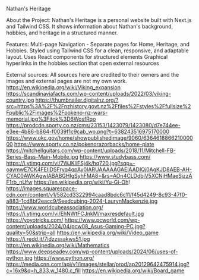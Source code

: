 Nathan's Heritage

About the Project:
Nathan's Heritage is a personal website built with Next.js and Tailwind CSS. It shows information about Nathan's background, hobbies, and heritage in a structured manner.

Features:
Multi-page Navigation - Separate pages for Home, Heritage, and Hobbies.
Styled using Tailwind CSS for a clean, responsive, and adaptable layout.
Uses React components for structured elements
Graphical hyperlinks in the hobbies section that open external resources

External sources:
All sources here are credited to their owners and the images and external pages are not my own work.
https://en.wikipedia.org/wiki/Viking_expansion
https://scandinaviafacts.com/wp-content/uploads/2022/03/viking-country.jpg
https://thumbnailer.digitalnz.org/?src=https%3A%2F%2Fnzhistory.govt.nz%2Ffiles%2Fstyles%2Ffullsize%2Fpublic%2Fimages%2Fpokeno-nz-wars-memorial.jpg%3Fitok%3D6WosfRqo
https://prodcdn.sporty.co.nz/cms/23153/1423079/1423080/d7e744ee-e3ee-4b86-b864-f0039f1c9cab_wo.png?t=638243516975170000
https://www.okc.gov/home/showpublishedimage/9060/636461886621000000
https://www.sporty.co.nz/pokenorazorbacks/home-plate
https://mitchellguitars.com/wp-content/uploads/2018/11/Mitchell-FB-Series-Bass-Main-Mobile.jpg
https://www.studybass.com/
https://i.ytimg.com/vi/7WJKIiFSj4k/hq720.jpg?sqp=-oaymwE7CK4FEIIDSFryq4qpAy0IARUAAAAAGAElAADIQj0AgKJD8AEB-AH-CYAC0AWKAgwIABABGHIgSyhFMA8=&rs=AOn4CLDdbjV5XCNjHMaeSjzzAF1rb_nUfw
https://en.wikipedia.org/wiki/Yu-Gi-Oh!
https://images.squarespace-cdn.com/content/v1/582cd3322994caad8bdc6c11/f45d4249-8c93-47f0-a883-1cd8bf2eacc9/Seedcubing-2024-LaurynMackenzie.jpg
https://www.worldcubeassociation.org/
https://i.ytimg.com/vi/EhNWtFCJnkM/maxresdefault.jpg
https://yoyotricks.com/
https://www.pcworld.com/wp-content/uploads/2024/04/pcw08_Asus-Gaming-PC.jpg?quality=50&strip=all
https://en.wikipedia.org/wiki/Video_game
https://i.redd.it/7idzzssakws51.jpg
https://en.wikipedia.org/wiki/Mathematics
https://www.deepseadev.com/wp-content/uploads/2024/06/uses-of-python.jpg
https://www.python.org/
https://media.cnn.com/api/v1/images/stellar/prod/ap20129642475914.jpg?c=16x9&q=h_833,w_1480,c_fill
https://en.wikipedia.org/wiki/Board_game
